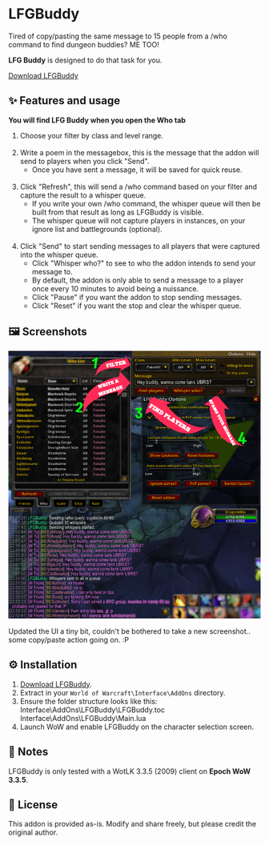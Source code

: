 # LFGBuddy

Tired of copy/pasting the same message to 15 people from a /who command to find dungeon buddies? ME TOO! <br>

**LFG Buddy** is designed to do that task for you.

[Download LFGBuddy](https://github.com/hjortmar/lfgbuddy/raw/main/LFGBuddy.zip)

## ✨ Features and usage

  **You will find LFG Buddy when you open the Who tab**
  
1. Choose your filter by class and level range.
<br><br>
2. Write a poem in the messagebox, this is the message that the addon will send to players when you click "Send".
   - Once you have sent a message, it will be saved for quick reuse.
<br><br>
3. Click "Refresh", this will send a /who command based on your filter and capture the result to a whisper queue.
   - If you write your own /who command, the whisper queue will then be built from that result as long as LFGBuddy is visible.
   - The whisper queue will not capture players in instances, on your ignore list and battlegrounds (optional). 
<br><br>
4. Click "Send" to start sending messages to all players that were captured into the whisper queue.
   - Click "Whisper who?" to see to who the addon intends to send your message to.
   - By default, the addon is only able to send a message to a player once every 10 minutes to avoid being a nuissance.
   - Click "Pause" if you want the addon to stop sending messages.
   - Click "Reset" if you want the stop and clear the whisper queue.

## 🖼️ Screenshots
![Main](images/lfgbuddimg3.png)

Updated the UI a tiny bit, couldn't be bothered to take a new screenshot.. some copy/paste action going on. :P

## ⚙️ Installation

1. [Download LFGBuddy](https://github.com/hjortmar/lfgbuddy/raw/main/LFGBuddy.zip).
2. Extract in your `World of Warcraft\Interface\AddOns` directory.
3. Ensure the folder structure looks like this:
Interface\AddOns\LFGBuddy\LFGBuddy.toc
Interface\AddOns\LFGBuddy\Main.lua
4. Launch WoW and enable LFGBuddy on the character selection screen.

## 📝 Notes

LFGBuddy is only tested with a WotLK 3.3.5 (2009) client on **Epoch WoW 3.3.5**.  

## 📜 License

This addon is provided as-is. Modify and share freely, but please credit the original author.

